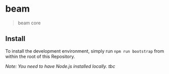 # beam

> beam core

## Install

To install the development environment, simply run `npm run bootstrap` from within the root of this Repository.

_Note: You need to have Node.js installed locally. tbc_
